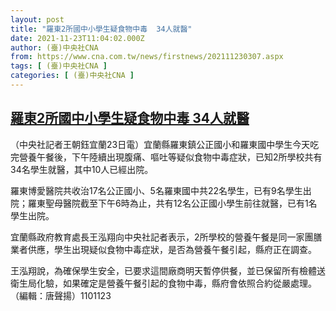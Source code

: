 ```yaml
---
layout: post
title: "羅東2所國中小學生疑食物中毒  34人就醫"
date: 2021-11-23T11:04:02.000Z
author: (臺)中央社CNA
from: https://www.cna.com.tw/news/firstnews/202111230307.aspx
tags: [ (臺)中央社CNA ]
categories: [ (臺)中央社CNA ]
---
```

<!--1637665442000-->
[羅東2所國中小學生疑食物中毒  34人就醫](https://www.cna.com.tw/news/firstnews/202111230307.aspx)
------

<div>
<div></div><div><p>（中央社記者王朝鈺宜蘭23日電）宜蘭縣羅東鎮公正國小和羅東國中學生今天吃完營養午餐後，下午陸續出現腹痛、嘔吐等疑似食物中毒症狀，已知2所學校共有34名學生就醫，其中10人已經出院。</p><p>羅東博愛醫院共收治17名公正國小、5名羅東國中共22名學生，已有9名學生出院；羅東聖母醫院截至下午6時為止，共有12名公正國小學生前往就醫，已有1名學生出院。</p><p>宜蘭縣政府教育處長王泓翔向中央社記者表示，2所學校的營養午餐是同一家團膳業者供應，學生出現疑似食物中毒症狀，是否為營養午餐引起，縣府正在調查。</p><p>王泓翔說，為確保學生安全，已要求這間廠商明天暫停供餐，並已保留所有檢體送衛生局化驗，如果確定是營養午餐引起的食物中毒，縣府會依照合約從嚴處理。（編輯：唐聲揚）1101123</p></div>
</div>
